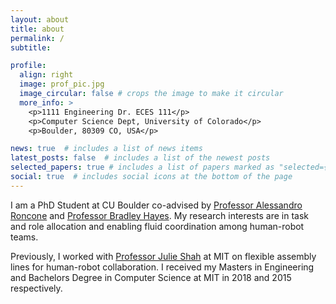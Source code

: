 ```yaml
---
layout: about
title: about
permalink: /
subtitle:

profile:
  align: right
  image: prof_pic.jpg
  image_circular: false # crops the image to make it circular
  more_info: >
    <p>1111 Engineering Dr. ECES 111</p>
    <p>Computer Science Dept, University of Colorado</p>
    <p>Boulder, 80309 CO, USA</p>

news: true  # includes a list of news items
latest_posts: false  # includes a list of the newest posts
selected_papers: true # includes a list of papers marked as "selected={true}"
social: true  # includes social icons at the bottom of the page
---
```


I am a PhD Student at CU Boulder co-advised by <a href="https://hiro-group.ronc.one/">Professor Alessandro Roncone</a> and <a href="http://cairo-lab.com/">Professor Bradley Hayes</a>. My research interests are in task and role allocation and enabling fluid coordination among human-robot teams.

Previously, I worked with <a href="https://interactive.mit.edu/"> Professor Julie Shah</a> at MIT on flexible assembly lines for human-robot collaboration. I received my Masters in Engineering and Bachelors Degree in Computer Science at MIT in 2018 and 2015 respectively.
